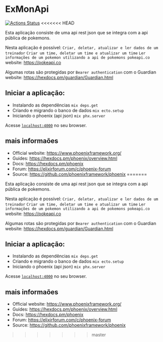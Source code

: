 
# ExMonApi

[![Actions Status](https://github.com/adrianomota/ex_mon_aoi/workflows/CI/badge.svg)](https://github.com/{adrianomota/ex_mon_aoi/CI)
<<<<<<< HEAD

Esta aplicação consiste de uma api rest json que se integra com a api pública
de pokemons.

Nesta aplicação é possível:
`Criar, deletar, atualizar e ler dados de um treinador`
`Criar um time, deletar um time e atualizar um time`
`Ler informações de um pokemon utilizando a api de pokemons pokeapi.co` website: https://pokeapi.co

Algumas rotas são protegidas por `Bearer authentication` com o Guardian website: https://hexdocs.pm/guardian/Guardian.html

## Iniciar a aplicação:

- Instalando as dependências `mix deps.get`
- Criando e migrando o banco de dados `mix ecto.setup`
- Iniciando o phoenix (api json) `mix phx.server`

Acesse [`localhost:4000`](http://localhost:4000) no seu browser.

## mais informaões

- Official website: https://www.phoenixframework.org/
- Guides: https://hexdocs.pm/phoenix/overview.html
- Docs: https://hexdocs.pm/phoenix
- Forum: https://elixirforum.com/c/phoenix-forum
- Source: https://github.com/phoenixframework/phoenix
=======

Esta aplicação consiste de uma api rest json que se integra com a api pública
de pokemons.

Nesta aplicação é possível:
`Criar, deletar, atualizar e ler dados de um treinador`
`Criar um time, deletar um time e atualizar um time`
`Ler informações de um pokemon utilizando a api de pokemons pokeapi.co` website: https://pokeapi.co

Algumas rotas são protegidas por `Bearer authentication` com o Guardian website: https://hexdocs.pm/guardian/Guardian.html

## Iniciar a aplicação:

- Instalando as dependências `mix deps.get`
- Criando e migrando o banco de dados `mix ecto.setup`
- Iniciando o phoenix (api json) `mix phx.server`

Acesse [`localhost:4000`](http://localhost:4000) no seu browser.

## mais informaões

- Official website: https://www.phoenixframework.org/
- Guides: https://hexdocs.pm/phoenix/overview.html
- Docs: https://hexdocs.pm/phoenix
- Forum: https://elixirforum.com/c/phoenix-forum
- Source: https://github.com/phoenixframework/phoenix

>>>>>>> master

